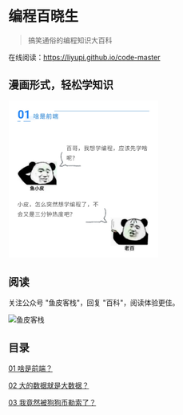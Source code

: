 # 编程百晓生

> 搞笑通俗的编程知识大百科

在线阅读：https://liyupi.github.io/code-master

## 漫画形式，轻松学知识

<img src="_media/example.jpeg" width="300" alt="漫画形式" />

## 阅读

关注公众号 "鱼皮客栈"，回复 "百科"，阅读体验更佳。

<img src="_media/search.png" width = "400" alt="鱼皮客栈" />

## 目录

[01 啥是前端？](articles/01.md)

[02 大的数据就是大数据？](articles/02.md)

[03 我竟然被狗狗币勒索了？](articles/03.md)


